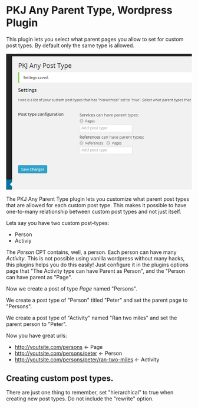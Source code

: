 # PKJ Any Parent Type, Wordpress Plugin

This plugin lets you select what parent pages you allow to set for custom post types. By default only the same type is allowed.

![Alt text](/assets/screenshot-1.png?raw=true "")


The PKJ Any Parent Type plugin lets you customize what parent post types that are allowed for each custom post type.
This makes it possible to have one-to-many relationship between custom post types and not just itself.

Lets say you have two custom post-types:

- Person
- Activiy

The *Person* CPT contains, well, a person. Each person can have many *Activity*. This is not possible using vanilla wordpress without many hacks, this plugins helps  you do this easily! Just configure it in the plugins options page that "The Activity type can have Parent as Person", and the "Person can have parent as "Page".

Now we create a post of type *Page* named "Persons".

We create a post type of "Person" titled "Peter" and set the parent page to "Persons".

We create a post type of "Activity" named "Ran two miles" and set the parent person to "Peter".

Now you have great urls:

- http://youtsite.com/persons <- Page
- http://youtsite.com/persons/peter <- Person
- http://youtsite.com/persons/peter/ran-two-miles <- Activity


## Creating custom post types.

There are just one thing to remember, set "hierarchical" to true when creating new post  types. Do not include the "rewrite" option.

